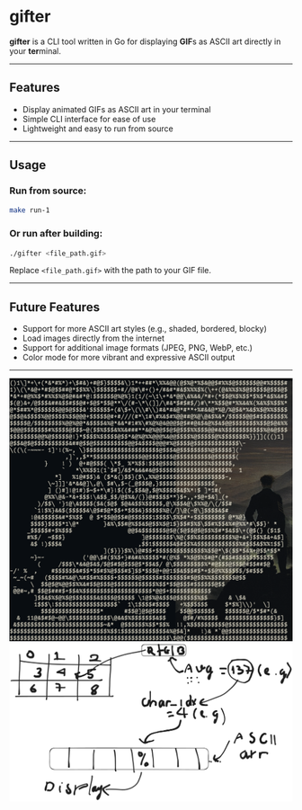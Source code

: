 # gifter

**gifter** is a CLI tool written in Go for displaying **GIF**s as ASCII art directly in your **ter**minal.

---

## Features

- Display animated GIFs as ASCII art in your terminal  
- Simple CLI interface for ease of use  
- Lightweight and easy to run from source

---

## Usage

### Run from source:

```bash
make run-1
```

### Or run after building:

```bash
./gifter <file_path.gif>
```

Replace `<file_path.gif>` with the path to your GIF file.

---

## Future Features

- Support for more ASCII art styles (e.g., shaded, bordered, blocky)
- Load images directly from the internet
- Support for additional image formats (JPEG, PNG, WebP, etc.)
- Color mode for more vibrant and expressive ASCII output

---

![Demo](media/example1.png)
![Algo](media/algo.png)
